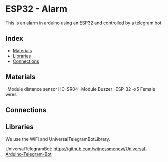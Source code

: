 
# ESP32 - Alarm


This is an alarm in arduino using an ESP32 and controlled by a telegram bot.









## Index

 - [Materials](#materials)
 - [Libraries](#libraries)
 - [Connections](#connections)

<a name="materials"></a>
## Materials
-Module distance sensor HC-SR04
-Module Buzzer
-ESP-32
-x5 Female wires

<a name="connections"></a>
## Connections


<a name="libraries"></a>
## Libraries

We use the WiFi and UniversalTelegramBotLibrary.

  UniversalTelegramBot:
  https://github.com/witnessmenow/Universal-Arduino-Telegram-Bot
